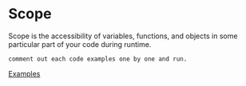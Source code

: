 # Scope

Scope is the accessibility of variables, functions, and objects in some particular part of your code during runtime.


```comment out each code examples one by one and run.```

[Examples](/index.js)